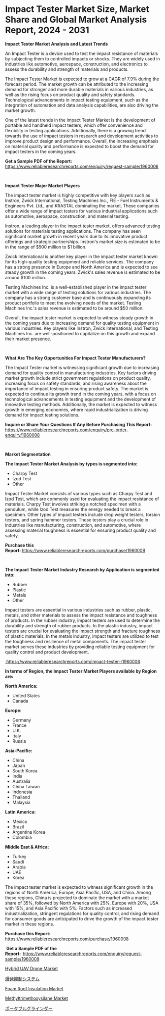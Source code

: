 <p><h1>Impact Tester Market Size, Market Share and Global Market Analysis Report, 2024 - 2031</h1></p><p><strong>Impact Tester Market Analysis and Latest Trends</strong></p>
<p><p>An Impact Tester is a device used to test the impact resistance of materials by subjecting them to controlled impacts or shocks. They are widely used in industries like automotive, aerospace, construction, and electronics to assess the durability and strength of materials and products.</p><p>The Impact Tester Market is expected to grow at a CAGR of 7.9% during the forecast period. The market growth can be attributed to the increasing demand for stronger and more durable materials in various industries, as well as the rising focus on product quality and safety standards. Technological advancements in impact testing equipment, such as the integration of automation and data analysis capabilities, are also driving the market growth.</p><p>One of the latest trends in the Impact Tester Market is the development of portable and handheld impact testers, which offer convenience and flexibility in testing applications. Additionally, there is a growing trend towards the use of impact testers in research and development activities to improve product design and performance. Overall, the increasing emphasis on material quality and performance is expected to boost the demand for impact testers in the coming years.</p></p>
<p><strong>Get a Sample PDF of the Report:&nbsp;</strong> <a href="https://www.reliableresearchreports.com/enquiry/request-sample/1960008">https://www.reliableresearchreports.com/enquiry/request-sample/1960008</a></p>
<p>&nbsp;</p>
<p><strong>Impact Tester Major Market Players</strong></p>
<p><p>The impact tester market is highly competitive with key players such as Instron, Zwick International, Testing Machines Inc., FIE - Fuel Instruments & Engineers Pvt. Ltd., and KRASTAL dominating the market. These companies offer a wide range of impact testers for various industrial applications such as automotive, aerospace, construction, and material testing.</p><p>Instron, a leading player in the impact tester market, offers advanced testing solutions for materials testing applications. The company has seen significant market growth in recent years due to its innovative product offerings and strategic partnerships. Instron's market size is estimated to be in the range of $500 million to $1 billion.</p><p>Zwick International is another key player in the impact tester market known for its high-quality testing equipment and reliable services. The company has a strong presence in Europe and North America and is expected to see steady growth in the coming years. Zwick's sales revenue is estimated to be around $100 million.</p><p>Testing Machines Inc. is a well-established player in the impact tester market with a wide range of testing solutions for various industries. The company has a strong customer base and is continuously expanding its product portfolio to meet the evolving needs of the market. Testing Machines Inc.'s sales revenue is estimated to be around $50 million.</p><p>Overall, the impact tester market is expected to witness steady growth in the coming years due to increasing demand for quality testing equipment in various industries. Key players like Instron, Zwick International, and Testing Machines Inc. are well-positioned to capitalize on this growth and expand their market presence.</p></p>
<p>&nbsp;</p>
<p><strong>What Are The Key Opportunities For Impact Tester Manufacturers?</strong></p>
<p><p>The Impact Tester market is witnessing significant growth due to increasing demand for quality control in manufacturing industries. Key factors driving market growth include strict government regulations on product quality, increasing focus on safety standards, and rising awareness about the importance of impact testing in ensuring product safety. The market is expected to continue its growth trend in the coming years, with a focus on technological advancements in testing equipment and the development of innovative testing methods. Additionally, the market is expected to witness growth in emerging economies, where rapid industrialization is driving demand for impact testing solutions.</p></p>
<p><strong>Inquire or Share Your Questions If Any Before Purchasing This Report:</strong> <a href="https://www.reliableresearchreports.com/enquiry/pre-order-enquiry/1960008">https://www.reliableresearchreports.com/enquiry/pre-order-enquiry/1960008</a></p>
<p>&nbsp;</p>
<p><strong>Market Segmentation</strong></p>
<p><strong>The Impact Tester Market Analysis by types is segmented into:</strong></p>
<p><ul><li>Charpy Test</li><li>Izod Test</li><li>Other</li></ul></p>
<p><p>Impact Tester Market consists of various types such as Charpy Test and Izod Test, which are commonly used for evaluating the impact resistance of materials. Charpy Test involves striking a notched specimen with a pendulum, while Izod Test measures the energy needed to break a specimen. Other types of impact testers include drop weight testers, torsion testers, and spring hammer testers. These testers play a crucial role in industries like manufacturing, construction, and automotive, where assessing material toughness is essential for ensuring product quality and safety.</p></p>
<p><strong>Purchase this Report:&nbsp;</strong><a href="https://www.reliableresearchreports.com/purchase/1960008">https://www.reliableresearchreports.com/purchase/1960008</a></p>
<p>&nbsp;</p>
<p><strong>The Impact Tester Market Industry Research by Application is segmented into:</strong></p>
<p><ul><li>Rubber</li><li>Plastic</li><li>Metals</li><li>Other</li></ul></p>
<p><p>Impact testers are essential in various industries such as rubber, plastic, metals, and other materials to assess the impact resistance and toughness of products. In the rubber industry, impact testers are used to determine the durability and strength of rubber products. In the plastic industry, impact testers are crucial for evaluating the impact strength and fracture toughness of plastic materials. In the metals industry, impact testers are utilized to test the toughness and resilience of metal components. The impact tester market serves these industries by providing reliable testing equipment for quality control and product development.</p></p>
<p><a href="https://www.reliableresearchreports.com/impact-tester-r1960008">&nbsp;https://www.reliableresearchreports.com/impact-tester-r1960008</a></p>
<p><strong>In terms of Region, the Impact Tester Market Players available by Region are:</strong></p>
<p>
    <p> <strong> North America: </strong>
        <ul>
            <li>United States</li>
            <li>Canada</li>
        </ul>
        </p> 
    <p> <strong> Europe: </strong>
        <ul>
            <li>Germany</li>
            <li>France</li>
            <li>U.K.</li>
            <li>Italy</li>
            <li>Russia</li>
        </ul>
        </p> 
    <p> <strong> Asia-Pacific: </strong>
        <ul>
            <li>China</li>
            <li>Japan</li>
            <li>South Korea</li>
            <li>India</li>
            <li>Australia</li>
            <li>China Taiwan</li>
            <li>Indonesia</li>
            <li>Thailand</li>
            <li>Malaysia</li>
        </ul>
        </p> 
    <p> <strong> Latin America: </strong>
        <ul>
            <li>Mexico</li>
            <li>Brazil</li>
            <li>Argentina Korea</li>
            <li>Colombia</li>
        </ul>
        </p> 
    <p> <strong> Middle East & Africa: </strong>
        <ul>
            <li>Turkey</li>
            <li>Saudi</li>
            <li>Arabia</li>
            <li>UAE</li>
            <li>Korea</li>
        </ul>
    </p>
    </p>
<p><p>The impact tester market is expected to witness significant growth in the regions of North America, Europe, Asia Pacific, USA, and China. Among these regions, China is projected to dominate the market with a market share of 35%, followed by North America with 25%, Europe with 20%, USA with 15%, and Asia Pacific with 5%. Factors such as increased industrialization, stringent regulations for quality control, and rising demand for consumer goods are anticipated to drive the growth of the impact tester market in these regions.</p></p>
<p><strong>Purchase this Report: </strong><a href="https://www.reliableresearchreports.com/purchase/1960008">https://www.reliableresearchreports.com/purchase/1960008</a></p>
<p>&nbsp;<strong>Get a Sample PDF of the Report:&nbsp;&nbsp;</strong><a href="https://www.reliableresearchreports.com/enquiry/request-sample/1960008">https://www.reliableresearchreports.com/enquiry/request-sample/1960008</a></p>
<p><strong></strong></p>
<p><p><a href="https://github.com/dimitrishawkinswaynenp91rgz/Market-Research-Report-List-2/blob/main/hybrid-uav-drone-market.md">Hybrid UAV Drone Market</a></p><p><a href="https://github.com/luffiazaza/Market-Research-Report-List-1/blob/main/680817328005.md">爆発抑制システム</a></p><p><a href="https://issuu.com/reportprime-2/docs/foam-roof-insulation-market-size-2030.pptx">Foam Roof Insulation Market</a></p><p><a href="https://issuu.com/reportprime-2/docs/methyltrimethoxysilane-market-size-2030.pptx">Methyltrimethoxysilane Market</a></p><p><a href="https://github.com/one-cool-chick/Market-Research-Report-List-1/blob/main/306646428006.md">ポータブルグラインダー</a></p></p>